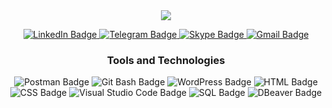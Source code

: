      
<div id="header" align="center">
<img src= https://media-private.canva.com/OW9jM/MAFGUPOW9jM/1/tl.jpg?X-Amz-Algorithm=AWS4-HMAC-SHA256&X-Amz-Credential=AKIAJWF6QO3UH4PAAJ6Q%2F20230123%2Fus-east-1%2Fs3%2Faws4_request&X-Amz-Date=20230123T093951Z&X-Amz-Expires=99257&X-Amz-Signature=a23bc3e8208052d2369b2c8086e82d0d09f5a18db27859944221dc9320df1f61&X-Amz-SignedHeaders=host&response-expires=Tue%2C%2024%20Jan%202023%2013%3A14%3A08%20GMT wight = "2500"/>
  
 <p></p>


 <div id="contact" align="center">
 
 <a href="https://www.linkedin.com/in/lena-tsiuper/">
 <img src="https://img.shields.io/badge/LinkedIn-black?style=for-the-badge&logo=linkedin&logoColor=blue" alt="LinkedIn Badge"/>
 </a>
  
 <a href="https://t.me/lenatsiuper">
 <img src="https://img.shields.io/badge/Telegram-black?style=for-the-badge&logo=telegram&logoColor=white" alt="Telegram Badge"/>
 </a> 

  
 <a href="https://join.skype.com/invite/A0LoYUYN75Bk">
 <img src="https://img.shields.io/badge/Skype-black?style=for-the-badge&logo=skype&logoColor=white" alt="Skype Badge"/>
 </a>
  
<a href= "mailto:ltsiuper@gmail.com">
<img src="https://img.shields.io/badge/Gmail-black?style=for-the-badge&logo=gmail&logoColor=rgb" alt="Gmail Badge"/> </a>
</div>

<div id="badges" align="center">
<h3> Tools and Technologies </h3>
</div>

<div id="tools"align="center"> 
<img src="https://img.shields.io/badge/Postman-rgb?style=for-the-badge&logo=postman&logoColor=white" alt="Postman Badge"/>
<img src="https://img.shields.io/badge/Git Bash-blue?style=for-the-badge&logo=Git Bashs&logoColor=white" alt="Git Bash Badge"/>
<img src="https://img.shields.io/badge/WordPress-black?style=for-the-badge&logo=WordPress&logoColor=white" alt="WordPress Badge"/>
<img src="https://img.shields.io/badge/HTML-purple?style=for-the-badge&logo=HTML&logoColor=white" alt="HTML Badge"/>
<img src="https://img.shields.io/badge/CSS-gray?style=for-the-badge&logo=CSS&logoColor=white" alt="CSS Badge"/>
<img src="https://img.shields.io/badge/Visual Studio Code-black?style=for-the-badge&logo=Visual Studio Code&logoColor=white" alt="Visual Studio Code Badge"/>
<img src="https://img.shields.io/badge/SQL-blue?style=for-the-badge&logo=SQL&logoColor=white" alt="SQL Badge"/>
<img src="https://img.shields.io/badge/DBeaver-rgb?style=for-the-badge&logo=DBeaver&logoColor=white" alt="DBeaver Badge"/>

</div>

